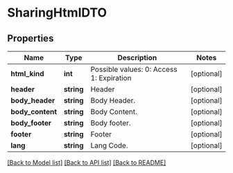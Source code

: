 # SharingHtmlDTO

## Properties
Name | Type | Description | Notes
------------ | ------------- | ------------- | -------------
**html_kind** | **int** | Possible values:  0: Access  1: Expiration | [optional] 
**header** | **string** | Header | [optional] 
**body_header** | **string** | Body Header. | [optional] 
**body_content** | **string** | Body Content. | [optional] 
**body_footer** | **string** | Body footer. | [optional] 
**footer** | **string** | Footer | [optional] 
**lang** | **string** | Lang Code. | [optional] 

[[Back to Model list]](../README.md#documentation-for-models) [[Back to API list]](../README.md#documentation-for-api-endpoints) [[Back to README]](../README.md)


